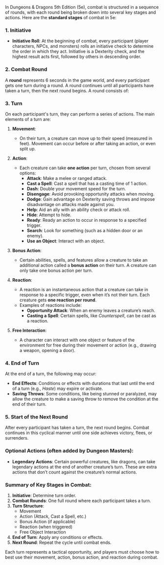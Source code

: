 In Dungeons & Dragons 5th Edition (5e), combat is structured in a sequence of rounds, with each round being broken down into several key stages and actions. Here are the **standard stages** of combat in 5e:

### 1. **Initiative**
   - **Initiative Roll**: At the beginning of combat, every participant (player characters, NPCs, and monsters) rolls an initiative check to determine the order in which they act. Initiative is a Dexterity check, and the highest result acts first, followed by others in descending order.
   
### 2. **Combat Round**
   A **round** represents 6 seconds in the game world, and every participant gets one turn during a round. A round continues until all participants have taken a turn, then the next round begins. A round consists of:

### 3. **Turn**
   On each participant's turn, they can perform a series of actions. The main elements of a turn are:

   1. **Movement**:
      - On their turn, a creature can move up to their speed (measured in feet). Movement can occur before or after taking an action, or even split up.
   
   2. **Action**:
      - Each creature can take **one action** per turn, chosen from several options:
        - **Attack**: Make a melee or ranged attack.
        - **Cast a Spell**: Cast a spell that has a casting time of 1 action.
        - **Dash**: Double your movement speed for the turn.
        - **Disengage**: Avoid provoking opportunity attacks when moving.
        - **Dodge**: Gain advantage on Dexterity saving throws and impose disadvantage on attacks made against you.
        - **Help**: Aid an ally with an ability check or attack roll.
        - **Hide**: Attempt to hide.
        - **Ready**: Ready an action to occur in response to a specified trigger.
        - **Search**: Look for something (such as a hidden door or an enemy).
        - **Use an Object**: Interact with an object.

   3. **Bonus Action**:
      - Certain abilities, spells, and features allow a creature to take an additional action called a **bonus action** on their turn. A creature can only take one bonus action per turn.

   4. **Reaction**:
      - A reaction is an instantaneous action that a creature can take in response to a specific trigger, even when it’s not their turn. Each creature gets **one reaction per round**.
      - Examples of reactions include:
        - **Opportunity Attack**: When an enemy leaves a creature’s reach.
        - **Casting a Spell**: Certain spells, like *Counterspell*, can be cast as a reaction.

   5. **Free Interaction**:
      - A character can interact with one object or feature of the environment for free during their movement or action (e.g., drawing a weapon, opening a door).

### 4. **End of Turn**
   At the end of a turn, the following may occur:
   - **End Effects**: Conditions or effects with durations that last until the end of a turn (e.g., *Haste*) may expire or activate.
   - **Saving Throws**: Some conditions, like being stunned or paralyzed, may allow the creature to make a saving throw to remove the condition at the end of their turn.

### 5. **Start of the Next Round**
   After every participant has taken a turn, the next round begins. Combat continues in this cyclical manner until one side achieves victory, flees, or surrenders.

### Optional Actions (often added by Dungeon Masters):
   - **Legendary Actions**: Certain powerful creatures, like dragons, can take legendary actions at the end of another creature’s turn. These are extra actions that don’t count against the creature’s normal actions.

### Summary of Key Stages in Combat:
1. **Initiative**: Determine turn order.
2. **Combat Rounds**: One full round where each participant takes a turn.
3. **Turn Structure**:
   - Movement
   - Action (Attack, Cast a Spell, etc.)
   - Bonus Action (if applicable)
   - Reaction (when triggered)
   - Free Object Interaction
4. **End of Turn**: Apply any conditions or effects.
5. **Next Round**: Repeat the cycle until combat ends.

Each turn represents a tactical opportunity, and players must choose how to best use their movement, action, bonus action, and reaction during combat.